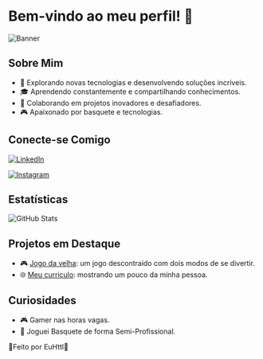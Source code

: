 # Bem-vindo ao meu perfil! 🚀

![Banner](https://www.techsmith.com/blog/wp-content/uploads/2021/10/Programming-Banner.png)

## Sobre Mim

- 🚀 Explorando novas tecnologias e desenvolvendo soluções incríveis.
- 🎓 Aprendendo constantemente e compartilhando conhecimentos.
- 💼 Colaborando em projetos inovadores e desafiadores.
- 🎮 Apaixonado por basquete e tecnologias.

## Conecte-se Comigo

[![LinkedIn](https://img.shields.io/badge/LinkedIn-000?style=for-the-badge&logo=linkedin&logoColor=0E76A8)](https://www.linkedin.com/in/hyttalo-costa-1991841b2/)

[![Instagram](https://img.shields.io/badge/Instagram-000?style=for-the-badge&logo=instagram&logoColor=E4405F)](https://www.instagram.com/eu.httl/)

## Estatísticas

![GitHub Stats](https://github-readme-stats.vercel.app/api?username=EuHttl&show_icons=true&theme=radical)

## Projetos em Destaque

- 🎮 [Jogo da velha](https://github.com/EuHttl/jogodavelha): um jogo descontraído com dois modos de se divertir.
- 🌐 [Meu curriculo](https://github.com/EuHttl/Curriculo-Responsivo): mostrando um pouco da minha pessoa.


## Curiosidades


- 🎮 Gamer nas horas vagas.
- 🏀 Joguei Basquete de forma Semi-Profissional.

🤘Feito por EuHttl🤘
